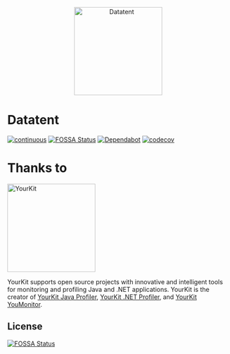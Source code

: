 <p align="center">
<img src="https://codemonkeyspace.b-cdn.net/images/logo_transparent.png" alt="Datatent" width="200">
</p>

# Datatent

[![continuous](https://github.com/sebfischer83/datatent2/actions/workflows/continuous.yml/badge.svg?branch=develop)](https://github.com/sebfischer83/datatent2/actions/workflows/continuous.yml)
[![FOSSA Status](https://app.fossa.com/api/projects/git%2Bgithub.com%2Fsebfischer83%2Fdatatent2.svg?type=shield)](https://app.fossa.com/projects/git%2Bgithub.com%2Fsebfischer83%2Fdatatent2?ref=badge_shield)
[![Dependabot](https://api.dependabot.com/badges/status?host=github&repo=sebfischer83/datatent2)](https://api.dependabot.com/badges/status?host=github&repo=sebfischer83/datatent2)
[![codecov](https://codecov.io/gh/sebfischer83/datatent2/branch/develop/graph/badge.svg?token=KGBRP042JX)](https://codecov.io/gh/sebfischer83/datatent2)


# Thanks to
<p align="left">
<img src="https://www.yourkit.com/images/yklogo.png" alt="YourKit" width="200">
</p>
<div>
YourKit supports open source projects with innovative and intelligent tools
for monitoring and profiling Java and .NET applications.
YourKit is the creator of <a href="https://www.yourkit.com/java/profiler/">YourKit Java Profiler</a>,
<a href="https://www.yourkit.com/.net/profiler/">YourKit .NET Profiler</a>,
and <a href="https://www.yourkit.com/youmonitor/">YourKit YouMonitor</a>.
<div>


## License
[![FOSSA Status](https://app.fossa.io/api/projects/git%2Bgithub.com%2Fsebfischer83%2Fdatatent2.svg?type=large)](https://app.fossa.io/projects/git%2Bgithub.com%2Fsebfischer83%2Fdatatent2?ref=badge_large)